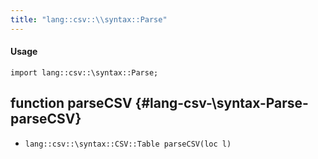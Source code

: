 ```yaml
---
title: "lang::csv::\\syntax::Parse"
---
```


#### Usage

`import lang::csv::\syntax::Parse;`


## function parseCSV {#lang-csv-\syntax-Parse-parseCSV}

* ``lang::csv::\syntax::CSV::Table parseCSV(loc l)``

